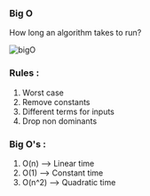 ### Big O

How long an algorithm takes to run?

![bigO](/img/bigO)

### Rules :

1. Worst case
2. Remove constants
3. Different terms for inputs
4. Drop non dominants

### Big O's :

1. O(n) --> Linear time
2. O(1) --> Constant time
3. O(n^2) --> Quadratic time
